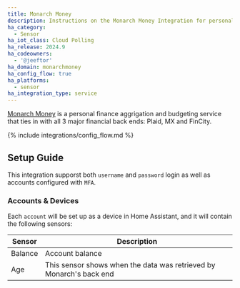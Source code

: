 ```yaml
---
title: Monarch Money
description: Instructions on the Monarch Money Integration for personal finance.
ha_category:
  - Sensor
ha_iot_class: Cloud Polling
ha_release: 2024.9
ha_codeowners:
  - '@jeeftor'
ha_domain: monarchmoney
ha_config_flow: true
ha_platforms:
  - sensor
ha_integration_type: service
---
```


[Monarch Money](https://www.monarchmoney.com) is a personal finance aggrigation and budgeting service that ties in with all 3 major financial back ends: Plaid, MX and FinCity.

{% include integrations/config_flow.md %}



## Setup Guide

This integration supporst both `username` and `password` login as well as accounts configured with `MFA`.

### Accounts & Devices

Each `account` will be set up as a device in Home Assistant, and it will contain the following sensors:

|Sensor|Description|
|-------|---------------|
|Balance|Account balance|
|Age| This sensor shows when the data was retrieved by Monarch's back end |
